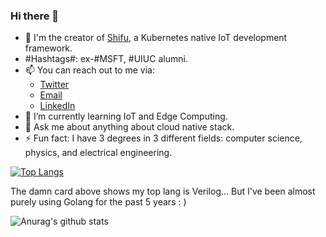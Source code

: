 ### Hi there 👋

- 🔭 I'm the creator of [Shifu](https://github.com/edgenesis/shifu), a Kubernetes native IoT development framework. 
- #Hashtags#: ex-#MSFT, #UIUC alumni.
- 📫 You can reach out to me via:
  - [Twitter](https://twitter.com/YongliChen)
  - [Email](yonglichen@edgenesis.com)
  - [LinkedIn](https://www.linkedin.com/in/yongli-chen-b3ab853a/)
- 🌱 I’m currently learning IoT and Edge Computing.
- 💬 Ask me about anything about cloud native stack.
- ⚡ Fun fact: I have 3 degrees in 3 different fields: computer science, physics, and electrical engineering.

[![Top Langs](https://github-readme-stats.vercel.app/api/top-langs/?username=saiyan86&layout=compact)](https://github.com/anuraghazra/github-readme-stats)

The damn card above shows my top lang is Verilog... But I've been almost purely using Golang for the past 5 years : )


![Anurag's github stats](https://github-readme-stats.vercel.app/api?username=saiyan86&theme=dark&show_icons=true)

